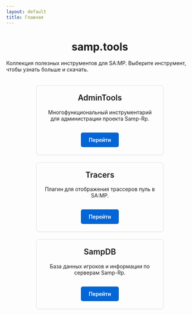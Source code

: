 ```yaml
---
layout: default
title: Главная
---
```


<h1 align="center">samp.tools</h1>

Коллекция полезных инструментов для SA:MP. Выберите инструмент, чтобы узнать больше и скачать.

<div class="card-container">
  <div class="card">
    <h2>AdminTools</h2>
    <p>Многофункциональный инструментарий для администрации проекта Samp-Rp.</p>
    <a href="./AdminTools/" class="button">Перейти</a>
  </div>
  <div class="card">
    <h2>Tracers</h2>
    <p>Плагин для отображения трассеров пуль в SA:MP.</p>
    <a href="./Tracers/" class="button">Перейти</a>
  </div>
  <div class="card">
    <h2>SampDB</h2>
    <p>База данных игроков и информации по серверам Samp-Rp.</p>
    <a href="./SampDB/" class="button">Перейти</a>
  </div>
</div>

<style>
.card-container {
  display: flex;
  flex-wrap: wrap;
  gap: 20px;
  justify-content: center;
  padding: 20px 0;
}
.card {
  border: 1px solid #e1e4e8;
  border-radius: 6px;
  padding: 20px;
  width: 300px;
  text-align: center;
  box-shadow: 0 1px 3px rgba(0,0,0,0.06);
  transition: transform 0.2s, box-shadow 0.2s;
}
.card:hover {
  transform: translateY(-5px);
  box-shadow: 0 4px 12px rgba(0,0,0,0.1);
}
.card h2 {
  margin-top: 0;
  font-weight: 600;
}
.card .button {
  display: inline-block;
  background-color: #0366d6;
  color: white;
  padding: 10px 20px;
  border-radius: 5px;
  text-decoration: none;
  margin-top: 15px;
  font-weight: 600;
  border: 1px solid rgba(27,31,35,0.15);
  transition: background-color 0.2s;
}
.card .button:hover {
    background-color: #005cc5;
}
</style>
